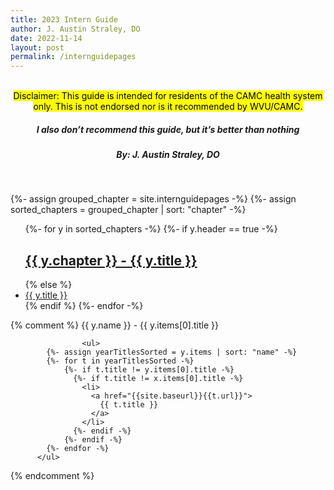 ```yaml
---
title: 2023 Intern Guide
author: J. Austin Straley, DO
date: 2022-11-14
layout: post
permalink: /internguidepages
---
```


<html>
  <head>
    <link href="{{site.baseurl}}/assets/style_guide.css" rel="stylesheet">
    </head>
  <body>
    <div>
      <br>
      <center><mark>
        Disclaimer: This guide is intended for residents of the CAMC health system only. This is not endorsed nor is it recommended by WVU/CAMC.
        </mark></center>
       <center><h5><i><strong>
        I also don’t recommend this guide, but it’s better than nothing
        </strong></i></h5></center>
       <center><h5>
        By: J. Austin Straley, DO
        </h5></center>
      <br>
      </div>
 
{%- assign grouped_chapter = site.internguidepages -%}
{%- assign sorted_chapters = grouped_chapter | sort: "chapter" -%}
  <ul>
    {%- for y in sorted_chapters -%}
      {%- if y.header == true -%}
        <h2>
          <a href="{{site.baseurl}}{{y.url}}">{{ y.chapter }} - {{ y.title }}</a>
        </h2>
      {% else %}
          <li>
            <a href="{{site.baseurl}}{{y.url}}"> 
              {{ y.title }} 
            </a>
          </li>
      {% endif %}
    {%- endfor -%}
  </ul>
</body>

{% comment %}
          {{ y.name }} - {{ y.items[0].title }}


                    <ul>
            {%- assign yearTitlesSorted = y.items | sort: "name" -%}
            {%- for t in yearTitlesSorted -%}
                {%- if t.title != y.items[0].title -%}
                  {%- if t.title != x.items[0].title -%}
                    <li>
                      <a href="{{site.baseurl}}{{t.url}}"> 
                        {{ t.title }} 
                      </a>
                    </li>
                  {%- endif -%}
                {%- endif -%}
            {%- endfor -%}
          </ul>
{% endcomment %}